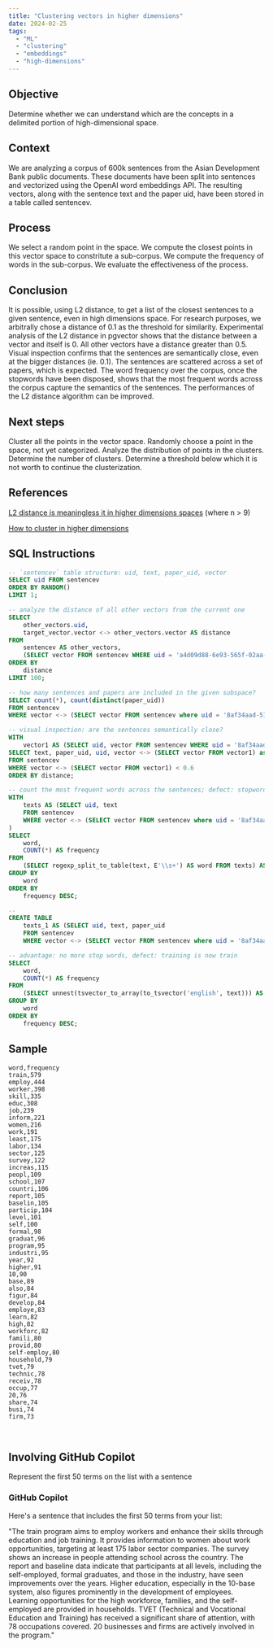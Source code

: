 ```yaml
---
title: "Clustering vectors in higher dimensions"
date: 2024-02-25
tags: 
  - "ML"
  - "clustering"
  - "embeddings"
  - "high-dimensions"
---
```


## Objective

Determine whether we can understand which are the concepts in a delimited portion of high-dimensional space.

## Context

We are analyzing a corpus of 600k sentences from the Asian Development Bank public documents.
These documents have been split into sentences and vectorized using the OpenAI word embeddings API.
The resulting vectors, along with the sentence text and the paper uid, have been stored in a table called sentencev.

## Process

We select a random point in the space. We compute the closest points in this vector space to constritute a sub-corpus.
We compute the frequency of words in the sub-corpus. We evaluate the effectiveness of the process.

## Conclusion

It is possible, using L2 distance, to get a list of the closest sentences to a given sentence, even in high dimensions space.
For research purposes, we arbitrally chose a distance of 0.1 as the threshold for similarity.
Experimental analysis of the L2 distance in pgvector shows that the distance between a vector and itself is 0. All other vectors have a distance greater than 0.5.
Visual inspection confirms that the sentences are semantically close, even at the bigger distances (ie. 0.1).
The sentences are scattered across a set of papers, which is expected.
The word frequency over the corpus, once the stopwords have been disposed, shows that the most frequent words across the corpus capture the semantics of the sentences.
The performances of the L2 distance algorithm can be improved.

## Next steps

Cluster all the points in the vector space.
Randomly choose a point in the space, not yet categorized.
Analyze the distribution of points in the clusters. Determine the number of clusters. Determine a threshold below which it is not worth to continue the clusterization.

## References

[L2 distance is meaningless it in higher dimensions spaces](https://stats.stackexchange.com/questions/99171/why-is-euclidean-distance-not-a-good-metric-in-high-dimensions/) (where n > 9)

[How to cluster in higher dimensions](https://towardsdatascience.com/how-to-cluster-in-high-dimensions-4ef693bacc6)

## SQL Instructions


```sql
-- `sentencev` table structure: uid, text, paper_uid, vector
SELECT uid FROM sentencev
ORDER BY RANDOM()
LIMIT 1;

-- analyze the distance of all other vectors from the current one
SELECT 
    other_vectors.uid,
    target_vector.vector <-> other_vectors.vector AS distance
FROM 
    sentencev AS other_vectors,
    (SELECT vector FROM sentencev WHERE uid = 'a4d09d88-6e93-565f-02aa-b2ca230216a1') AS target_vector
ORDER BY 
    distance
LIMIT 100;

-- how many sentences and papers are included in the given subspace?
SELECT count(*), count(distinct(paper_uid))
FROM sentencev
WHERE vector <-> (SELECT vector FROM sentencev where uid = '8af34aad-512c-2d77-d9bd-c5cc25224494') < 0.6;

-- visual inspection: are the sentences semantically close?
WITH 
    vector1 AS (SELECT uid, vector FROM sentencev WHERE uid = '8af34aad-512c-2d77-d9bd-c5cc25224494')
SELECT text, paper_uid, uid, vector <-> (SELECT vector FROM vector1) as distance
FROM sentencev
WHERE vector <-> (SELECT vector FROM vector1) < 0.6
ORDER BY distance;

-- count the most frequent words across the sentences; defect: stopwords
WITH
    texts AS (SELECT uid, text
    FROM sentencev
    WHERE vector <-> (SELECT vector FROM sentencev where uid = '8af34aad-512c-2d77-d9bd-c5cc25224494') < 0.6
)
SELECT 
    word,
    COUNT(*) AS frequency
FROM 
    (SELECT regexp_split_to_table(text, E'\\s+') AS word FROM texts) AS words
GROUP BY 
    word
ORDER BY 
    frequency DESC;

--
CREATE TABLE
    texts_1 AS (SELECT uid, text, paper_uid
    FROM sentencev
    WHERE vector <-> (SELECT vector FROM sentencev where uid = '8af34aad-512c-2d77-d9bd-c5cc25224494') < 0.6)

-- advantage: no more stop words, defect: training is now train
SELECT 
    word,
    COUNT(*) AS frequency
FROM 
    (SELECT unnest(tsvector_to_array(to_tsvector('english', text))) AS word FROM texts_1) AS words
GROUP BY 
    word
ORDER BY 
    frequency DESC;
```

## Sample


```plain text
word,frequency
train,579
employ,444
worker,398
skill,335
educ,308
job,239
inform,221
women,216
work,191
least,175
labor,134
sector,125
survey,122
increas,115
peopl,109
school,107
countri,106
report,105
baselin,105
particip,104
level,101
self,100
formal,98
graduat,96
program,95
industri,95
year,92
higher,91
10,90
base,89
also,84
figur,84
develop,84
employe,83
learn,82
high,82
workforc,82
famili,80
provid,80
self-employ,80
household,79
tvet,79
technic,78
receiv,78
occup,77
20,76
share,74
busi,74
firm,73
```

<br/>

## Involving GitHub Copilot

Represent the first 50 terms on the list with a sentence

### **GitHub Copilot**

Here's a sentence that includes the first 50 terms from your list:

"The train program aims to employ workers and enhance their skills through education and job training. It provides information to women about work opportunities, targeting at least 175 labor sector companies. The survey shows an increase in people attending school across the country. The report and baseline data indicate that participants at all levels, including the self-employed, formal graduates, and those in the industry, have seen improvements over the years. Higher education, especially in the 10-base system, also figures prominently in the development of employees. Learning opportunities for the high workforce, families, and the self-employed are provided in households. TVET (Technical and Vocational Education and Training) has received a significant share of attention, with 78 occupations covered. 20 businesses and firms are actively involved in the program."

<br/>

